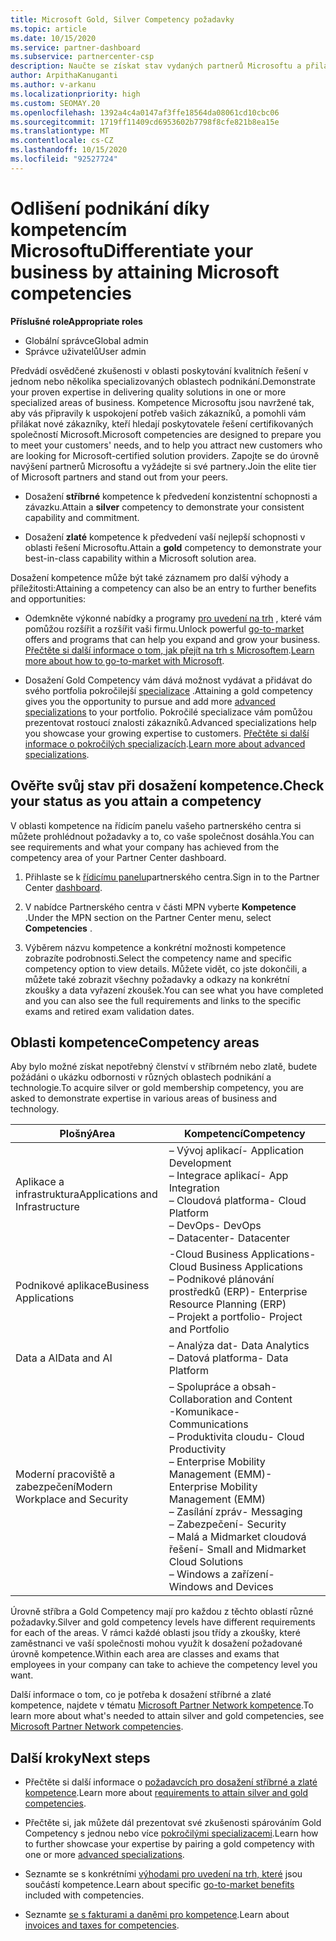 ```yaml
---
title: Microsoft Gold, Silver Competency požadavky
ms.topic: article
ms.date: 10/15/2020
ms.service: partner-dashboard
ms.subservice: partnercenter-csp
description: Naučte se získat stav vydaných partnerů Microsoftu a přilákat nové zákazníky pomocí požadavků na kompetenci a získat tak zlato a stříbrné úrovně členství.
author: ArpithaKanuganti
ms.author: v-arkanu
ms.localizationpriority: high
ms.custom: SEOMAY.20
ms.openlocfilehash: 1392a4c4a0147af3ffe18564da08061cd10cbc06
ms.sourcegitcommit: 1719ff11409cd6953602b7798f8cfe821b8ea15e
ms.translationtype: MT
ms.contentlocale: cs-CZ
ms.lasthandoff: 10/15/2020
ms.locfileid: "92527724"
---
```

# <a name="differentiate-your-business-by-attaining-microsoft-competencies"></a><span data-ttu-id="98eb5-103">Odlišení podnikání díky kompetencím Microsoftu</span><span class="sxs-lookup"><span data-stu-id="98eb5-103">Differentiate your business by attaining Microsoft competencies</span></span>

<span data-ttu-id="98eb5-104">**Příslušné role**</span><span class="sxs-lookup"><span data-stu-id="98eb5-104">**Appropriate roles**</span></span>
- <span data-ttu-id="98eb5-105">Globální správce</span><span class="sxs-lookup"><span data-stu-id="98eb5-105">Global admin</span></span>
- <span data-ttu-id="98eb5-106">Správce uživatelů</span><span class="sxs-lookup"><span data-stu-id="98eb5-106">User admin</span></span>

<span data-ttu-id="98eb5-107">Předvádí osvědčené zkušenosti v oblasti poskytování kvalitních řešení v jednom nebo několika specializovaných oblastech podnikání.</span><span class="sxs-lookup"><span data-stu-id="98eb5-107">Demonstrate your proven expertise in delivering quality solutions in one or more specialized areas of business.</span></span> <span data-ttu-id="98eb5-108">Kompetence Microsoftu jsou navržené tak, aby vás připravily k uspokojení potřeb vašich zákazníků, a pomohli vám přilákat nové zákazníky, kteří hledají poskytovatele řešení certifikovaných společností Microsoft.</span><span class="sxs-lookup"><span data-stu-id="98eb5-108">Microsoft competencies are designed to prepare you to meet your customers' needs, and to help you attract new customers who are looking for Microsoft-certified solution providers.</span></span> <span data-ttu-id="98eb5-109">Zapojte se do úrovně navýšení partnerů Microsoftu a vyžádejte si své partnery.</span><span class="sxs-lookup"><span data-stu-id="98eb5-109">Join the elite tier of Microsoft partners and stand out from your peers.</span></span>

- <span data-ttu-id="98eb5-110">Dosažení **stříbrné** kompetence k předvedení konzistentní schopnosti a závazku.</span><span class="sxs-lookup"><span data-stu-id="98eb5-110">Attain a **silver** competency to demonstrate your consistent capability and commitment.</span></span>

- <span data-ttu-id="98eb5-111">Dosažení **zlaté** kompetence k předvedení vaší nejlepší schopnosti v oblasti řešení Microsoftu.</span><span class="sxs-lookup"><span data-stu-id="98eb5-111">Attain a **gold** competency to demonstrate your best-in-class capability within a Microsoft solution area.</span></span>

<span data-ttu-id="98eb5-112">Dosažení kompetence může být také záznamem pro další výhody a příležitosti:</span><span class="sxs-lookup"><span data-stu-id="98eb5-112">Attaining a competency can also be an entry to further benefits and opportunities:</span></span>

- <span data-ttu-id="98eb5-113">Odemkněte výkonné nabídky a programy [pro uvedení na trh](mpn-learn-about-go-to-market-benefits.md) , které vám pomůžou rozšířit a rozšířit vaši firmu.</span><span class="sxs-lookup"><span data-stu-id="98eb5-113">Unlock powerful [go-to-market](mpn-learn-about-go-to-market-benefits.md) offers and programs that can help you expand and grow your business.</span></span> <span data-ttu-id="98eb5-114">[Přečtěte si další informace o tom, jak přejít na trh s Microsoftem](https://partner.microsoft.com/solutions/go-to-market).</span><span class="sxs-lookup"><span data-stu-id="98eb5-114">[Learn more about how to go-to-market with Microsoft](https://partner.microsoft.com/solutions/go-to-market).</span></span>

- <span data-ttu-id="98eb5-115">Dosažení Gold Competency vám dává možnost vydávat a přidávat do svého portfolia pokročilejší [specializace](advanced-specializations.md) .</span><span class="sxs-lookup"><span data-stu-id="98eb5-115">Attaining a gold competency gives you the opportunity to pursue and add more [advanced specializations](advanced-specializations.md) to your portfolio.</span></span> <span data-ttu-id="98eb5-116">Pokročilé specializace vám pomůžou prezentovat rostoucí znalosti zákazníků.</span><span class="sxs-lookup"><span data-stu-id="98eb5-116">Advanced specializations help you showcase your growing expertise to customers.</span></span> <span data-ttu-id="98eb5-117">[Přečtěte si další informace o pokročilých specializacích](https://partner.microsoft.com/membership/advanced-specialization).</span><span class="sxs-lookup"><span data-stu-id="98eb5-117">[Learn more about advanced specializations](https://partner.microsoft.com/membership/advanced-specialization).</span></span>

## <a name="check-your-status-as-you-attain-a-competency"></a><span data-ttu-id="98eb5-118">Ověřte svůj stav při dosažení kompetence.</span><span class="sxs-lookup"><span data-stu-id="98eb5-118">Check your status as you attain a competency</span></span>

<span data-ttu-id="98eb5-119">V oblasti kompetence na řídicím panelu vašeho partnerského centra si můžete prohlédnout požadavky a to, co vaše společnost dosáhla.</span><span class="sxs-lookup"><span data-stu-id="98eb5-119">You can see requirements and what your company has achieved from the competency area of your Partner Center dashboard.</span></span>

1. <span data-ttu-id="98eb5-120">Přihlaste se k [řídicímu panelu](https://partner.microsoft.com/dashboard/home)partnerského centra.</span><span class="sxs-lookup"><span data-stu-id="98eb5-120">Sign in to the Partner Center [dashboard](https://partner.microsoft.com/dashboard/home).</span></span>

2. <span data-ttu-id="98eb5-121">V nabídce Partnerského centra v části MPN vyberte **Kompetence** .</span><span class="sxs-lookup"><span data-stu-id="98eb5-121">Under the MPN section on the Partner Center menu, select **Competencies** .</span></span>

3. <span data-ttu-id="98eb5-122">Výběrem názvu kompetence a konkrétní možnosti kompetence zobrazíte podrobnosti.</span><span class="sxs-lookup"><span data-stu-id="98eb5-122">Select the competency name and specific competency option to view details.</span></span> <span data-ttu-id="98eb5-123">Můžete vidět, co jste dokončili, a můžete také zobrazit všechny požadavky a odkazy na konkrétní zkoušky a data vyřazení zkoušek.</span><span class="sxs-lookup"><span data-stu-id="98eb5-123">You can see what you have completed and you can also see the full requirements and links to the specific exams and retired exam validation dates.</span></span>

## <a name="competency-areas"></a><span data-ttu-id="98eb5-124">Oblasti kompetence</span><span class="sxs-lookup"><span data-stu-id="98eb5-124">Competency areas</span></span>

<span data-ttu-id="98eb5-125">Aby bylo možné získat nepotřebný členství v stříbrném nebo zlatě, budete požádáni o ukázku odbornosti v různých oblastech podnikání a technologie.</span><span class="sxs-lookup"><span data-stu-id="98eb5-125">To acquire silver or gold membership competency, you are asked to demonstrate expertise in various areas of business and technology.</span></span>

|<span data-ttu-id="98eb5-126">**Plošný**</span><span class="sxs-lookup"><span data-stu-id="98eb5-126">**Area**</span></span>            |<span data-ttu-id="98eb5-127">**Kompetencí**</span><span class="sxs-lookup"><span data-stu-id="98eb5-127">**Competency**</span></span>                    |
|--------------------|--------------------------------|
|<span data-ttu-id="98eb5-128">Aplikace a infrastruktura</span><span class="sxs-lookup"><span data-stu-id="98eb5-128">Applications and Infrastructure</span></span>| <span data-ttu-id="98eb5-129">– Vývoj aplikací</span><span class="sxs-lookup"><span data-stu-id="98eb5-129">- Application Development</span></span><br/> <span data-ttu-id="98eb5-130">– Integrace aplikací</span><span class="sxs-lookup"><span data-stu-id="98eb5-130">- App Integration</span></span><br/> <span data-ttu-id="98eb5-131">– Cloudová platforma</span><span class="sxs-lookup"><span data-stu-id="98eb5-131">- Cloud Platform</span></span><br/> <span data-ttu-id="98eb5-132">– DevOps</span><span class="sxs-lookup"><span data-stu-id="98eb5-132">- DevOps</span></span><br/> <span data-ttu-id="98eb5-133">– Datacenter</span><span class="sxs-lookup"><span data-stu-id="98eb5-133">- Datacenter</span></span> |
|<span data-ttu-id="98eb5-134">Podnikové aplikace</span><span class="sxs-lookup"><span data-stu-id="98eb5-134">Business Applications</span></span> | <span data-ttu-id="98eb5-135">-Cloud Business Applications</span><span class="sxs-lookup"><span data-stu-id="98eb5-135">- Cloud Business Applications</span></span></br> <span data-ttu-id="98eb5-136">– Podnikové plánování prostředků (ERP)</span><span class="sxs-lookup"><span data-stu-id="98eb5-136">- Enterprise Resource Planning (ERP)</span></span></br> <span data-ttu-id="98eb5-137">– Projekt a portfolio</span><span class="sxs-lookup"><span data-stu-id="98eb5-137">- Project and Portfolio</span></span> |
|<span data-ttu-id="98eb5-138">Data a AI</span><span class="sxs-lookup"><span data-stu-id="98eb5-138">Data and AI</span></span>| <span data-ttu-id="98eb5-139">– Analýza dat</span><span class="sxs-lookup"><span data-stu-id="98eb5-139">- Data Analytics</span></span><br/> <span data-ttu-id="98eb5-140">– Datová platforma</span><span class="sxs-lookup"><span data-stu-id="98eb5-140">- Data Platform</span></span> |
|<span data-ttu-id="98eb5-141">Moderní pracoviště a zabezpečení</span><span class="sxs-lookup"><span data-stu-id="98eb5-141">Modern Workplace and Security</span></span> | <span data-ttu-id="98eb5-142">– Spolupráce a obsah</span><span class="sxs-lookup"><span data-stu-id="98eb5-142">- Collaboration and Content</span></span><br/> <span data-ttu-id="98eb5-143">-Komunikace</span><span class="sxs-lookup"><span data-stu-id="98eb5-143">- Communications</span></span><br/> <span data-ttu-id="98eb5-144">– Produktivita cloudu</span><span class="sxs-lookup"><span data-stu-id="98eb5-144">- Cloud Productivity</span></span><br/> <span data-ttu-id="98eb5-145">– Enterprise Mobility Management (EMM)</span><span class="sxs-lookup"><span data-stu-id="98eb5-145">- Enterprise Mobility Management (EMM)</span></span><br/> <span data-ttu-id="98eb5-146">– Zasílání zpráv</span><span class="sxs-lookup"><span data-stu-id="98eb5-146">- Messaging</span></span><br/> <span data-ttu-id="98eb5-147">– Zabezpečení</span><span class="sxs-lookup"><span data-stu-id="98eb5-147">- Security</span></span><br/> <span data-ttu-id="98eb5-148">– Malá a Midmarket cloudová řešení</span><span class="sxs-lookup"><span data-stu-id="98eb5-148">- Small and Midmarket Cloud Solutions</span></span><br/> <span data-ttu-id="98eb5-149">– Windows a zařízení</span><span class="sxs-lookup"><span data-stu-id="98eb5-149">- Windows and Devices</span></span> |

<span data-ttu-id="98eb5-150">Úrovně stříbra a Gold Competency mají pro každou z těchto oblastí různé požadavky.</span><span class="sxs-lookup"><span data-stu-id="98eb5-150">Silver and gold competency levels have different requirements for each of the areas.</span></span> <span data-ttu-id="98eb5-151">V rámci každé oblasti jsou třídy a zkoušky, které zaměstnanci ve vaší společnosti mohou využít k dosažení požadované úrovně kompetence.</span><span class="sxs-lookup"><span data-stu-id="98eb5-151">Within each area are classes and exams that employees in your company can take to achieve the competency level you want.</span></span> 

<span data-ttu-id="98eb5-152">Další informace o tom, co je potřeba k dosažení stříbrné a zlaté kompetence, najdete v tématu [Microsoft Partner Network kompetence](https://partner.microsoft.com/membership/competencies).</span><span class="sxs-lookup"><span data-stu-id="98eb5-152">To learn more about what's needed to attain silver and gold competencies, see [Microsoft Partner Network competencies](https://partner.microsoft.com/membership/competencies).</span></span>

## <a name="next-steps"></a><span data-ttu-id="98eb5-153">Další kroky</span><span class="sxs-lookup"><span data-stu-id="98eb5-153">Next steps</span></span>

- <span data-ttu-id="98eb5-154">Přečtěte si další informace o [požadavcích pro dosažení stříbrné a zlaté kompetence](https://partner.microsoft.com/membership/competencies).</span><span class="sxs-lookup"><span data-stu-id="98eb5-154">Learn more about [requirements to attain silver and gold competencies](https://partner.microsoft.com/membership/competencies).</span></span>

- <span data-ttu-id="98eb5-155">Přečtěte si, jak můžete dál prezentovat své zkušenosti spárováním Gold Competency s jednou nebo více [pokročilými specializacemi](advanced-specializations.md).</span><span class="sxs-lookup"><span data-stu-id="98eb5-155">Learn how to further showcase your expertise by pairing a gold competency with one or more [advanced specializations](advanced-specializations.md).</span></span>

- <span data-ttu-id="98eb5-156">Seznamte se s konkrétními [výhodami pro uvedení na trh, které](mpn-learn-about-go-to-market-benefits.md) jsou součástí kompetence.</span><span class="sxs-lookup"><span data-stu-id="98eb5-156">Learn about specific [go-to-market benefits](mpn-learn-about-go-to-market-benefits.md) included with competencies.</span></span>

- <span data-ttu-id="98eb5-157">Seznamte [se s fakturami a daněmi pro kompetence](mpn-view-print-maps-invoice.md).</span><span class="sxs-lookup"><span data-stu-id="98eb5-157">Learn about [invoices and taxes for competencies](mpn-view-print-maps-invoice.md).</span></span>
